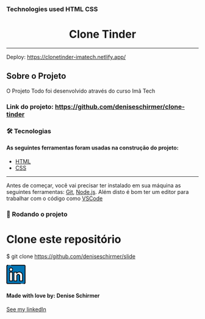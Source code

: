 ### Technologies used HTML CSS

<h1 style="text-align: center; font-weight: bold;">Clone Tinder</h1>

---

Deploy: https://clonetinder-imatech.netlify.app/

## Sobre o Projeto

O Projeto Todo foi desenvolvido através do curso Imã Tech

### Link do projeto: https://github.com/deniseschirmer/clone-tinder

### 🛠 Tecnologias

#### As seguintes ferramentas foram usadas na construção do projeto:

- [HTML](https://developer.mozilla.org/en-US/docs/Glossary/HTML5)
- [CSS](https://developer.mozilla.org/en-US/docs/Web/CSS)

---

Antes de começar, você vai precisar ter instalado em sua máquina as seguintes ferramentas:
[Git](https://git-scm.com), [Node.js](https://nodejs.org/en/).
Além disto é bom ter um editor para trabalhar com o código como [VSCode](https://code.visualstudio.com/)

### 🎲 Rodando o projeto

# Clone este repositório

$ git clone https://github.com/deniseschirmer/slide

<a href="https://raw.githubusercontent.com/ARTHURPC03/Proffy-FullStack/master/github/linkedin.png">
<img src="https://raw.githubusercontent.com/ARTHURPC03/Proffy-FullStack/master/github/linkedin.png" alt="LinkedIn" height="50"></a>
<br />

#### Made with love by: Denise Schirmer

[See my linkedIn](https://www.linkedin.com/in/denise-s-lima-schirmer-9702661ba/)
